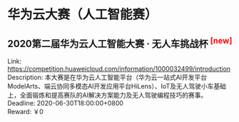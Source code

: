 # 华为云大赛（人工智能赛）



## 2020第二届华为云人工智能大赛 · 无人车挑战杯 <sup style="color:red">[new]<sup>  

Link: https://competition.huaweicloud.com/information/1000032499/introduction  
Description: 本大赛是在华为云人工智能平台（华为云一站式AI开发平台ModelArts、端云协同多模态AI开发应用平台HiLens）、IoT及无人驾驶小车基础上，全面锻炼和提高赛队的AI解决方案能力及无人驾驶编程技巧的赛事。  
Deadline: 2020-06-30T18:00:00+0800  
Reward: ￥0  


